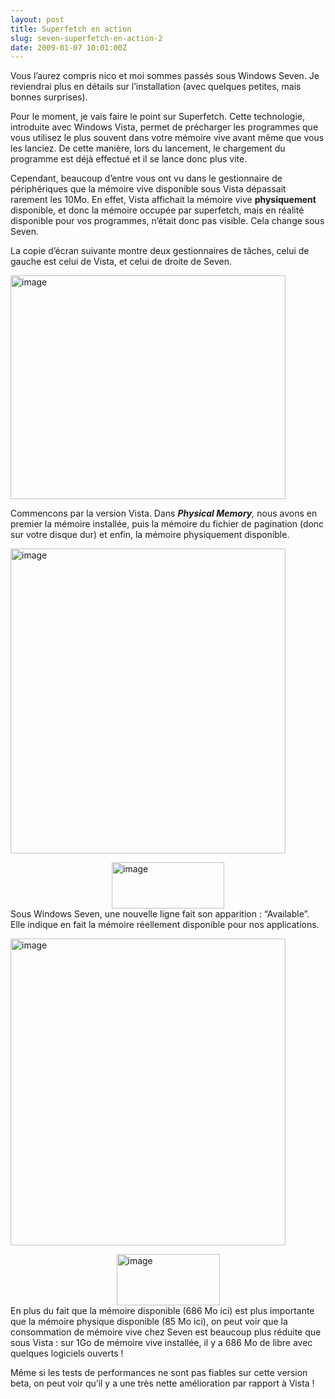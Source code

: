 ```yaml
---
layout: post
title: Superfetch en action
slug: seven-superfetch-en-action-2
date: 2009-01-07 10:01:00Z
---
```


<p>Vous l’aurez compris nico et moi sommes passés sous Windows Seven. Je reviendrai plus en détails sur l’installation (avec quelques petites, mais bonnes surprises).</p>  <p>Pour le moment, je vais faire le point sur Superfetch. Cette technologie, introduite avec Windows Vista, permet de précharger les programmes que vous utilisez le plus souvent dans votre mémoire vive avant même que vous les lanciez. De cette manière, lors du lancement, le chargement du programme est déjà effectué et il se lance donc plus vite.</p>  <p>Cependant, beaucoup d’entre vous ont vu dans le gestionnaire de périphériques que la mémoire vive disponible sous Vista dépassait rarement les 10Mo. En effet, Vista affichait la mémoire vive <strong>physiquement</strong> disponible, et donc la mémoire occupée par superfetch, mais en réalité disponible pour vos programmes, n’était donc pas visible. Cela change sous Seven.</p>  <p></p> <!--more-->  <p></p>  <p>La copie d’écran suivante montre deux gestionnaires de tâches, celui de gauche est celui de Vista, et celui de droite de Seven.</p>  <p><a href="http://www.chrisetnico.com/wp-content/uploads/2009/01/image18.png"><img style="border-right-width: 0px; display: inline; border-top-width: 0px; border-bottom-width: 0px; border-left-width: 0px" title="image" border="0" alt="image" src="http://www.chrisetnico.com/wp-content/uploads/2009/01/image-thumb20.png" width="440" height="358" /></a></p>  <p>Commencons par la version Vista. Dans <em><strong>Physical Memory</strong>, </em>nous avons en premier la mémoire installée, puis la mémoire du fichier de pagination (donc sur votre disque dur) et enfin, la mémoire physiquement disponible.</p>  <p><a href="http://www.chrisetnico.com/wp-content/uploads/2009/01/image19.png"><img style="border-right-width: 0px; display: inline; border-top-width: 0px; border-bottom-width: 0px; border-left-width: 0px" title="image" border="0" alt="image" src="http://www.chrisetnico.com/wp-content/uploads/2009/01/image-thumb21.png" width="440" height="488" /></a></p>  <p><a href="http://www.chrisetnico.com/wp-content/uploads/2009/01/image20.png"><img style="border-right-width: 0px; display: block; float: none; border-top-width: 0px; border-bottom-width: 0px; margin-left: auto; border-left-width: 0px; margin-right: auto" title="image" border="0" alt="image" src="http://www.chrisetnico.com/wp-content/uploads/2009/01/image-thumb22.png" width="180" height="74" /></a> Sous Windows Seven, une nouvelle ligne fait son apparition : “Available”. Elle indique en fait la mémoire réellement disponible pour nos applications.</p>  <p><a href="http://www.chrisetnico.com/wp-content/uploads/2009/01/image23.png"><img style="border-right-width: 0px; display: inline; border-top-width: 0px; border-bottom-width: 0px; border-left-width: 0px" title="image" border="0" alt="image" src="http://www.chrisetnico.com/wp-content/uploads/2009/01/image-thumb25.png" width="440" height="491" /></a></p>  <p><a href="http://www.chrisetnico.com/wp-content/uploads/2009/01/image24.png"><img style="border-right-width: 0px; display: block; float: none; border-top-width: 0px; border-bottom-width: 0px; margin-left: auto; border-left-width: 0px; margin-right: auto" title="image" border="0" alt="image" src="http://www.chrisetnico.com/wp-content/uploads/2009/01/image-thumb26.png" width="165" height="82" /></a> En plus du fait que la mémoire disponible (686 Mo ici) est plus importante que la mémoire physique disponible (85 Mo ici), on peut voir que la consommation de mémoire vive chez Seven est beaucoup plus réduite que sous Vista : sur 1Go de mémoire vive installée, il y a 686 Mo de libre avec quelques logiciels ouverts !</p>  <p>Même si les tests de performances ne sont pas fiables sur cette version beta, on peut voir qu’il y a une très nette amélioration par rapport à Vista !</p>
